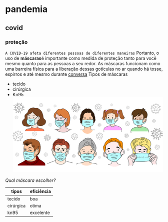 # pandemia
## covid
###  proteção

`A COVID-19 afeta diferentes pessoas de diferentes maneiras`
Portanto, o uso de **máscaras**é importante como medida de proteção tanto para você mesmo quanto para as pessoas a seu redor. As máscaras funcionam como uma barreira física para a liberação dessas gotículas no ar quando há tosse, espirros e até mesmo durante  [conversa](https://www.uol.com.br/vivabem/noticias/redacao/2020/09/29/conversas-normais-podem-espalhar-gotas-e-transmitir-virus-aponta-estudo.htm#:~:text=Os%20pesquisadores%20conclu%C3%ADram%20que%20conversas,v%C3%ADrus%20por%20uma%20dist%C3%A2ncia%20maior.)
Tipos de máscaras
* tecido
* cirúrgica
* Kn95
![](face.png)



*Qual máscara escolher?*








|tipos | eficiência|
|-|-|
|tecido|boa|
|cirúrgica|otima|
|kn95|excelente|
